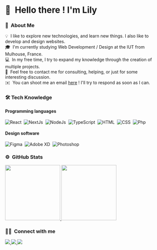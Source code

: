 # 👋&nbsp; Hello there ! I'm Lily

### 📌&nbsp; About Me

💡&nbsp; I like to explore new technologies, and learn new things. I also like to develop and design websites.\
🎓&nbsp; I'm currently studying Web Development / Design at the IUT from Mulhouse, France.\
💻&nbsp; In my free time, I try to expand my knowledge through the creation of multiple projects.\
💬&nbsp; Feel free to contact me for consulting, helping, or just for some interesting discussion.\
✉️&nbsp; You can shoot me an email [here](mailto:lily.barberou@gmail.com) ! I'll try to respond as soon as I can.

### 🛠 Tech Knowledge

#### Programming languages
![React](https://img.shields.io/badge/React-159ac2?style=for-the-badge&logo=react&logoColor=ffffff)&nbsp;
![NextJs](https://img.shields.io/badge/NextJs-10a8ad?style=for-the-badge&logo=next.js&logoColor=ffffff)&nbsp;
![NodeJs](https://img.shields.io/badge/NodeJs-4F9640?style=for-the-badge&logo=node.js&logoColor=FFFFFF)&nbsp;
![TypeScript](https://img.shields.io/badge/TypeScript-2d79c7?style=for-the-badge&logo=typescript&logoColor=ffffff)&nbsp;
![HTML](https://img.shields.io/badge/HTML5-E34F26?style=for-the-badge&logo=html5&logoColor=white)&nbsp;
![CSS](https://img.shields.io/badge/CSS3-1572B6?style=for-the-badge&logo=css3&logoColor=white)&nbsp;
![Php](https://img.shields.io/badge/PHP-777BB4?style=for-the-badge&logo=php&logoColor=white)&nbsp;

#### Design software
![Figma](https://img.shields.io/badge/Figma-F24E1E?style=for-the-badge&logo=figma&logoColor=white)&nbsp;
![Adobe XD](https://img.shields.io/badge/Adobe%20XD-470137?style=for-the-badge&logo=Adobe%20XD&logoColor=#FF61F6)&nbsp;
![Photoshop](https://img.shields.io/badge/Adobe%20Photoshop-31A8FF?style=for-the-badge&logo=Adobe%20Photoshop&logoColor=black)&nbsp;

### ⚙️&nbsp; GitHub Stats

<a href="https://github.com/lilybarberou">
        <img height="180em" src="https://github-readme-stats-eight-theta.vercel.app/api?username=lilybarberou&show_icons=true&theme=tokyonight&include_all_commits=true&count_private=true"/>
        <img height="180em" src="https://github-readme-stats-eight-theta.vercel.app/api/top-langs/?username=lilybarberou&layout=compact&langs_count=8&theme=tokyonight"/>
    </a>

### 🤝🏻&nbsp; Connect with me

<p>
    <a href="https://lilybarberou.fr">
        <img src="https://img.shields.io/badge/lilybarberou.fr-893333?style=for-the-badge&logo=Google-chrome&logoColor=white"/>
    </a>
    <a href="https://www.linkedin.com/in/lilybarberou/"/>
        <img src="https://img.shields.io/badge/Lily%20BARBEROU-0077B5?style=for-the-badge&logo=linkedin&logoColor=white"/>
    </a>
    <img src="https://img.shields.io/badge/lily.js-7289DA?style=for-the-badge&logo=discord&logoColor=white"/>
</p>
